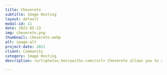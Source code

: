 ```yaml
---
title: Chevereto
subtitle: Image Hosting
layout: default
modal-id: 11
date: 2021-05-23
img: chevereto.png
thumbnail: chevereto.webp
alt: image-alt
project-date: 2021
client: Community
category: Image Hosting
description: <url>photos.henrywithu.com</url> Chevereto allows you to create a full-featured image hosting website on your own server. It's your hosting and your rules, say goodbye to closures and restrictions.

---
```


